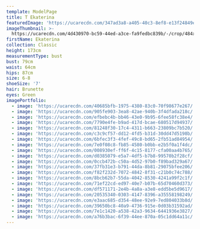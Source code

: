 ```yaml
---
template: ModelPage
title: T Ekaterina
featuredImage: 'https://ucarecdn.com/347ad3a8-a405-40c3-8ef8-e13f24849ee8/'
imageThumbnail: >-
  https://ucarecdn.com/4d430970-bc59-44ed-a3ce-fa9fedbc839b/-/crop/484x640/18,15/-/preview/
firstName: Ekaterina
collection: Classic
height: 173cm
measurementType: bust
bust: 79cm
waist: 64cm
hips: 87cm
size: 6-8
shoeSize: '7'
hair: Brunette
eyes: Green
imagePortfolio:
  - image: 'https://ucarecdn.com/40685bfb-1975-4380-83c0-70f98677e267/'
  - image: 'https://ucarecdn.com/905fe903-3ea8-42ae-940b-3f4dfada218c/'
  - image: 'https://ucarecdn.com/efbebc4b-bb46-43e0-9b95-6fee58fc38e4/'
  - image: 'https://ucarecdn.com/7790e4fe-b9ad-417d-bcae-680517d94937/'
  - image: 'https://ucarecdn.com/81248f30-17c4-4311-b663-23809bc7b520/'
  - image: 'https://ucarecdn.com/c3c9cf57-dd12-4fd5-b31d-30dd47d5198b/'
  - image: 'https://ucarecdn.com/6bfec3f3-4fef-49c8-bd65-2fb51ad84954/'
  - image: 'https://ucarecdn.com/7e0f08c8-fb85-4580-b0bb-e2b5f0a1f4dc/'
  - image: 'https://ucarecdn.com/008930ef-ff6f-4c15-8177-cfa00aa4b765/'
  - image: 'https://ucarecdn.com/d0385079-e5a7-4df5-b7b8-99570b2f28cf/'
  - image: 'https://ucarecdn.com/0ccb472b-c50a-4d52-97b0-f89bad329a67/'
  - image: 'https://ucarecdn.com/37fb31e3-b791-44da-8b81-29075bfee206/'
  - image: 'https://ucarecdn.com/f82f232d-7072-4842-8f31-c21b0c74c788/'
  - image: 'https://ucarecdn.com/8bcb62b7-55da-4042-8530-4241a99f2c1f/'
  - image: 'https://ucarecdn.com/71ef22cd-ed97-40e7-b07b-65d70460d373/'
  - image: 'https://ucarecdn.com/df571171-2e4b-4a8a-a3e8-edd5be5d9617/'
  - image: 'https://ucarecdn.com/20535340-0303-4147-8396-a35558198249/'
  - image: 'https://ucarecdn.com/e3aac685-d354-48ee-92e9-7ed804033b8d/'
  - image: 'https://ucarecdn.com/39650bc8-40a9-4736-915e-0d03b31592ad/'
  - image: 'https://ucarecdn.com/7e1c1420-a538-42a3-9634-6441936e3827/'
  - image: 'https://ucarecdn.com/a76b3bac-6f39-44ee-870a-05c1dd64a11c/'
---
```


